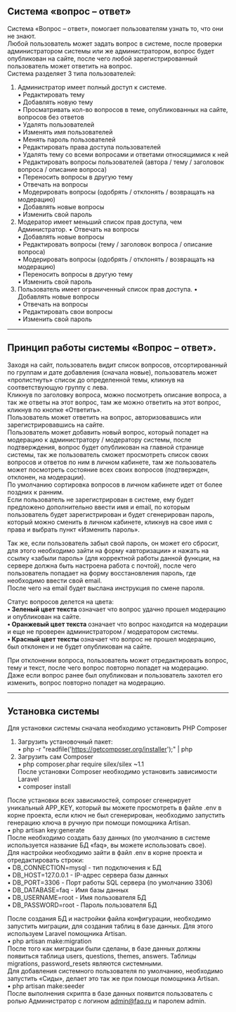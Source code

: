 ## Система «вопрос – ответ»

Система «Вопрос – ответ», помогает пользователям узнать то, что они не знают. <br>
Любой пользователь может задать вопрос в системе, после проверки администратором системы или же администратором, вопрос будет опубликован на сайте, после чего любой зарегистрированный пользователь может ответить на вопрос.<br>
Система разделяет 3 типа пользователей:<br>
1.	Администратор имеет полный доступ к системе.<br>
•	Редактировать тему<br>
•	Добавлять новую тему<br>
•	Просматривать кол-во вопросов в теме, опубликованных на сайте, вопросов без ответов<br>
•	Удалять пользователей<br>
•	Изменять имя пользователей<br>
•	Менять пароль пользователей<br>
•	Редактировать права доступа пользователей<br>
•	Удалять тему со всеми вопросами и ответами относящимися к ней<br>
•	Редактировать вопросы пользователей (автора / тему /  заголовок вопроса / описание вопроса)<br>
•	Переносить вопросы в другую тему<br>
•	Отвечать на вопросы<br>
•	Модерировать вопросы (одобрять / отклонять / возвращать на модерацию)<br>
•	Добавлять новые вопросы<br>
•	Изменить свой пароль<br>
2.	Модератор имеет меньший список прав доступа, чем Администратор.
•	Отвечать на вопросы<br>
•	Добавлять новые вопросы<br>
•	Редактировать вопросы (тему /  заголовок вопроса / описание вопроса)<br>
•	Модерировать вопросы (одобрять / отклонять / возвращать на модерацию)<br>
•	Переносить вопросы в другую тему<br>
•	Изменить свой пароль<br>
3.	Пользователь имеет ограниченный список прав доступа.
•	Добавлять новые вопросы<br>
•	Отвечать на вопросы<br>
•	Редактировать свои вопросы<br>
•	Изменить свой пароль<br>


----------


## Принцип работы системы «Вопрос – ответ».

Заходя на сайт, пользователь видит список вопросов, отсортированный по группам и дате добавления (сначала новые), пользователь может «пролистнуть» список до определенной темы, кликнув на соответствующую группу с лева.<br>
Кликнув по заголовку вопроса, можно посмотреть описание вопроса, а так же ответы на этот вопрос, там же можно ответить на этот вопрос, кликнув по кнопке «Ответить».<br>
Пользователь может ответить на вопрос, авторизовавшись или зарегистрировавшись на сайте.<br>
Пользователь может добавить новый вопрос, который попадет на модерацию к администратору / модератору системы, после подтверждения, вопрос будет опубликован на главной странице системы, так же пользователь сможет просмотреть список своих вопросов и ответов по ним в личном кабинете, там же пользователь может посмотреть состояние всех своих вопросов (подтвержден, отклонен, на модерации).<br>
По умолчанию сортировка вопросов в личном кабинете идет от более поздних к ранним.<br>
Если пользователь не зарегистрирован в системе, ему будет предложено дополнительно ввести имя и email, по которым пользователь будет зарегистрирован и будет сгенерирован пароль, который можно сменить в личном кабинете, кликнув на свое имя с права и выбрать пункт «Изменить пароль».

Так же, если пользователь забыл свой пароль, он может его сбросит, для этого необходимо зайти на форму «авторизации» и нажать на ссылку «забыли пароль» (для корректной работы данной функции, на сервере должна быть настроена работа с почтой), после чего пользователь попадает на форму восстановления пароль, где необходимо ввести свой email. <br>
После чего на email будет выслана инструкция по смене пароля.


Статус вопросов делется на цвета:<br>
<strong>• Зеленый цвет текста </strong> означает что вопрос удачно прошел модерацию и опубликован на сайте.<br>
<strong>• Оранжевый цвет текста </strong> означает что вопрос находится на модерации и еще не проверен администратором / модератором системы.<br>
<strong>• Красный цвет тексты </strong> означает что вопрос не прошел модерацию, был отклонен и не будет опубликован на сайте.<br>

При отклонении вопроса, пользователь может отредактировать вопрос, тему и текст, после чего вопрос повторно попадет на модерацию.<br>
Даже если вопрос ранее был опубликован и пользователь захотел его изменить, вопрос повторно попадет на модерацию.


----------


## Установка системы
Для установки системы сначала необходимо установить PHP Composer<br>
1)	Загрузить установочный пакет:<br>
•	php -r "readfile('https://getcomposer.org/installer');" | php
2)	Загрузить сам Composer<br>
•	php composer.phar require silex/silex ~1.1<br>
После установки Composer необходимо установить зависимости Laravel<br>
•	composer install

После установки всех зависимостей, composer сгенерирует уникальный APP_KEY, который вы можете просмотреть в файле .env в корне проекта, если ключ не был сгенерирован, необходимо запустить генерацию ключа в ручную при помощи помощника Artisan.<br>
•	php artisan key:generate<br>
После необходимо создать базу данных (по умолчанию в системе используется название БД  «faq», вы можете использовать свое).<br>
Для настройки необходимо зайти в файл .env в корне проекта и отредактировать строки:<br>
•	DB_CONNECTION=mysql    -   тип подключения к БД<br>
•	DB_HOST=127.0.0.1   -   IP-адрес сервера базы данных<br>
•	DB_PORT=3306   -   Порт работы SQL сервера (по умолчанию 3306)<br>
•	DB_DATABASE=faq    -   Имя базы данных<br>
•	DB_USERNAME=root   -   Имя пользователя БД<br>
•	DB_PASSWORD=root   -   Пароль пользователя БД<br>

После создания БД и настройки файла конфигурации, необходимо запустить миграции, для создания таблиц в базе данных. Для этого используем Laravel помощника Artisan.<br>
•	php artisan make:migration<br>
После того как миграции были сделаны, в базе данных должны появиться таблица users, questions, themes, answers. Таблицы migrations, password_resets являются системными.<br>
Для добавления системного пользователя по умолчанию, необходимо запустить «Сиды», делает это так же при помощи помощника Artisan.<br>
•	php artisan make:seeder<br>
После выполнения скрипта в базе данных появится пользователь с ролью Администратор с логином admin@faq.ru и паролем admin.<br>